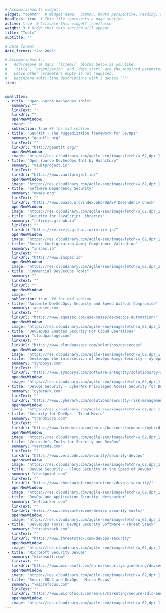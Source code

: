 ```yaml
---
# Accomplishments widget.
widget: "common"  # Widget name:  common, howto perspective, reading, cd-with-jenkins-and-docker  etc
headless: true  # This file represents a page section.
active: true  # Activate this widget? true/false
weight: 3 # Order that this section will appear.
title: "Tools"
subtitle: ""

# Date format
date_format: "Jan 2006"

# Accomplishments.
#   Add/remove as many `[[item]]` blocks below as you like.
#   `title`, `organization` and `date_start` are the required parameters.
#   Leave other parameters empty if not required.
#   Begin/end multi-line descriptions with 3 quotes `"""`.
item:
 

smallItem:  
 - title: "Open Source DevSecOps Tools"
   summary: ""
   linkText: ""
   linkUrl: ""
   openNewWindow: 
   image: ""
   subSection: true ## for mid section
 - title: "Gauntlt - The ruggedization framework for DevOps"
   summary: "gauntlt.org"
   linkText: ""
   linkUrl: "http://gauntlt.org/"
   openNewWindow: 
   image: "https://res.cloudinary.com/agile-seo/image/fetch/w_62,dpr_1.0,d_blank_am8gzx.png/https%3A%2F%2Flogo.clearbit.com%2Fgauntlt.org%3Fsize%3D250" 
 - title: "Open Source DevSecOps Tool by HashiCorp"
   summary: "vaultproject.io"
   linkText: ""
   linkUrl: "https://www.vaultproject.io/"
   openNewWindow: 
   image: "https://res.cloudinary.com/agile-seo/image/fetch/w_62,dpr_1.0,d_blank_am8gzx.png/https%3A%2F%2Flogo.clearbit.com%2Fvaultproject.io%3Fsize%3D250" 
 - title: "Software Dependency Security"
   summary: "owasp.org"
   linkText: ""
   linkUrl: "https://www.owasp.org/index.php/OWASP_Dependency_Check"
   openNewWindow: 
   image: "https://res.cloudinary.com/agile-seo/image/fetch/w_62,dpr_1.0,d_blank_am8gzx.png/https%3A%2F%2Flogo.clearbit.com%2Fowasp.org%3Fsize%3D250" 
 - title: "Security for JavaScript Libraries"
   summary: "retirejs.github.io"
   linkText: ""
   linkUrl: "https://retirejs.github.io/retire.js/"
   openNewWindow: 
   image: "https://res.cloudinary.com/agile-seo/image/fetch/w_62,dpr_1.0,d_blank_am8gzx.png/https%3A%2F%2Flogo.clearbit.com%2Fretirejs.github.io%3Fsize%3D250" 
 - title: "Secure Configuration &amp; Compliance Validation"
   summary: "inspec.io"
   linkText: ""
   linkUrl: "https://www.inspec.io"
   openNewWindow: 
   image: "https://res.cloudinary.com/agile-seo/image/fetch/w_62,dpr_1.0,d_blank_am8gzx.png/https%3A%2F%2Flogo.clearbit.com%2Finspec.io%3Fsize%3D250"
 - title: "Commercial DevSecOps Tools"
   summary: ""
   linkText: ""
   linkUrl: ""
   openNewWindow: 
   image: ""
   subSection: true  ## for mid section
 - title: "Automate DevSecOps: Security and Speed Without Compromise"
   summary: "aquasec.com"
   linkText: ""
   linkUrl: "https://www.aquasec.com/use-cases/devsecops-automation/"
   openNewWindow: 
   image: "https://res.cloudinary.com/agile-seo/image/fetch/w_62,dpr_1.0,d_blank_am8gzx.png/https%3A%2F%2Flogo.clearbit.com%2Faquasec.com%3Fsize%3D250" 
 - title: "DevSecOps Enables Security For Cloud Operations"
   summary: "cloudpassage.com"
   linkText: ""
   linkUrl: "https://www.cloudpassage.com/solutions/devsecops"
   openNewWindow: 
   image: "https://res.cloudinary.com/agile-seo/image/fetch/w_62,dpr_1.0,d_blank_am8gzx.png/https%3A%2F%2Flogo.clearbit.com%2Fcloudpassage.com%3Fsize%3D250" 
 - title: "DevSecOps the intersection of DevOps &amp; Security - Synopsys"
   summary: "synopsys.com"
   linkText: ""
   linkUrl: "https://www.synopsys.com/software-integrity/solutions/by-security-need/devsecops.html"
   openNewWindow: 
   image: "https://res.cloudinary.com/agile-seo/image/fetch/w_62,dpr_1.0,d_blank_am8gzx.png/https%3A%2F%2Flogo.clearbit.com%2Fsynopsys.com%3Fsize%3D250" 
 - title: "DevOps Security - CyberArk Privileged Access Security for DevOps"
   summary: "cyberark.com"
   linkText: ""
   linkUrl: "https://www.cyberark.com/solutions/security-risk-management/devops-security/"
   openNewWindow: 
   image: "https://res.cloudinary.com/agile-seo/image/fetch/w_62,dpr_1.0,d_blank_am8gzx.png/https%3A%2F%2Flogo.clearbit.com%2Fcyberark.com%3Fsize%3D250" 
 - title: "Security for DevOps - Trend Micro"
   summary: "trendmicro.com"
   linkText: ""
   linkUrl: "https://www.trendmicro.com/en_us/business/products/hybrid-cloud/development-operations.html"
   openNewWindow: 
   image: "https://res.cloudinary.com/agile-seo/image/fetch/w_62,dpr_1.0,d_blank_am8gzx.png/https%3A%2F%2Flogo.clearbit.com%2Ftrendmicro.com%3Fsize%3D250" 
 - title: "Veracode’s Tools for Security and DevOps"
   summary: "veracode.com"
   linkText: ""
   linkUrl: "https://www.veracode.com/security/security-devops"
   openNewWindow: 
   image: "https://res.cloudinary.com/agile-seo/image/fetch/w_62,dpr_1.0,d_blank_am8gzx.png/https%3A%2F%2Flogo.clearbit.com%2Fveracode.com%3Fsize%3D250" 
 - title: "DevOps Security - Cloud Security at the Speed of DevOps"
   summary: "checkpoint.com"
   linkText: ""
   linkUrl: "https://www.checkpoint.com/solutions/devops-security/"
   openNewWindow: 
   image: "https://res.cloudinary.com/agile-seo/image/fetch/w_62,dpr_1.0,d_blank_am8gzx.png/https%3A%2F%2Flogo.clearbit.com%2Fcheckpoint.com%3Fsize%3D250" 
 - title: "DevOps and Application Security- Netsparker"
   summary: "netsparker.com"
   linkText: ""
   linkUrl: "https://www.netsparker.com/devops-security-tools/"
   openNewWindow: 
   image: "https://res.cloudinary.com/agile-seo/image/fetch/w_62,dpr_1.0,d_blank_am8gzx.png/https%3A%2F%2Flogo.clearbit.com%2Fnetsparker.com%3Fsize%3D250" 
 - title: "DevSecOps Tools: DevOps Security Software – Threat Stack"
   summary: "threatstack.com"
   linkText: ""
   linkUrl: "https://www.threatstack.com/devops-security"
   openNewWindow: 
   image: "https://res.cloudinary.com/agile-seo/image/fetch/w_62,dpr_1.0,d_blank_am8gzx.png/https%3A%2F%2Flogo.clearbit.com%2Fthreatstack.com%3Fsize%3D250" 
 - title: "Microsoft Security DevOps"
   summary: "microsoft.com"
   linkText: ""
   linkUrl: "https://www.microsoft.com/en-us/securityengineering/devsecops"
   openNewWindow: 
   image: "https://res.cloudinary.com/agile-seo/image/fetch/w_62,dpr_1.0,d_blank_am8gzx.png/https%3A%2F%2Flogo.clearbit.com%2Fmicrosoft.com%3Fsize%3D250" 
 - title: "Secure SDLC and DevOps - Micro Focus"
   summary: ">microfocus.com"
   linkText: ""
   linkUrl: "https://www.microfocus.com/en-us/marketing/secure-sdlc-and-devops"
   openNewWindow: 
   image: "https://res.cloudinary.com/agile-seo/image/fetch/w_62,dpr_1.0,d_blank_am8gzx.png/https%3A%2F%2Flogo.clearbit.com%2Fmicrofocus.com%3Fsize%3D250" 
---
```


